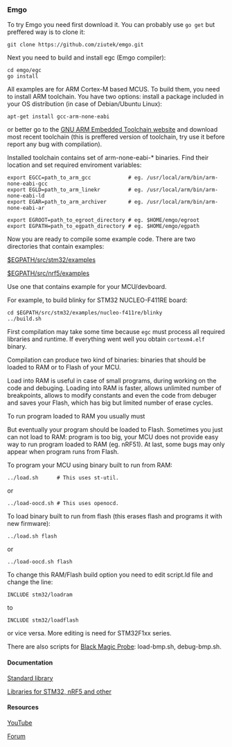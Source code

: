 ### Emgo

To try Emgo you need first download it. You can probably use `go get` but preffered way is to clone it:

	git clone https://github.com/ziutek/emgo.git

Next you need to build and install egc (Emgo compiler): 

    cd emgo/egc
    go install
  
All examples are for ARM Cortex-M based MCUS. To build them, you need to install ARM toolchain. You have two options: install a package included in your OS distribution (in case of Debian/Ubuntu Linux):

	apt-get install gcc-arm-none-eabi

or better go to the [GNU ARM Embedded Toolchain website](https://developer.arm.com/open-source/gnu-toolchain/gnu-rm) and download most recent toolchain (this is preffered version of toolchain, try use it before report any bug with compilation).

Installed toolchain contains set of arm-none-eabi-* binaries. Find their location and set required enviroment variables:

	export EGCC=path_to_arm_gcc            # eg. /usr/local/arm/bin/arm-none-eabi-gcc
	export EGLD=path_to_arm_linekr         # eg. /usr/local/arm/bin/arm-none-eabi-ld
	export EGAR=path_to_arm_archiver       # eg. /usr/local/arm/bin/arm-none-eabi-ar

	export EGROOT=path_to_egroot_directory # eg. $HOME/emgo/egroot
	export EGPATH=path_to_egpath_directory # eg. $HOME/emgo/egpath

Now you are ready to compile some example code. There are two directories that contain examples:

[$EGPATH/src/stm32/examples](https://github.com/ziutek/emgo/tree/master/egpath/src/stm32/examples)

[$EGPATH/src/nrf5/examples](https://github.com/ziutek/emgo/tree/master/egpath/src/nrf5/examples)

Use one that contains example for your MCU/devboard.

For example, to build blinky for STM32 NUCLEO-F411RE board:

	cd $EGPATH/src/stm32/examples/nucleo-f411re/blinky
    ../build.sh

First compilation may take some time because `egc` must process all required libraries and runtime. If everything went well you obtain `cortexm4.elf` binary.

Compilation can produce two kind of binaries: binaries that should be loaded to RAM or to Flash of your MCU.

Load into RAM is useful in case of small programs, during working on the code and debuging. Loading into RAM is faster, allows unlimited number of breakpoints, allows to modify constants and even the code from debuger and saves your Flash, which has big but limited number of erase cycles.

To run program loaded to RAM you usually must 

But eventually your program should be loaded to Flash. Sometimes you just can not load to RAM: program is too big, your MCU does not provide easy way to run program loaded to RAM (eg. nRF51). At last, some bugs may only appear when program runs from Flash.

To program your MCU using binary built to run from RAM:

	../load.sh      # This uses st-util.

or

	../load-oocd.sh # This uses openocd.

To load binary built to run from flash (this erases flash and programs it with new firmware):

	../load.sh flash

or

	../load-oocd.sh flash

To change this RAM/Flash build option you need to edit script.ld file and change the line:

	INCLUDE stm32/loadram

to

	INCLUDE stm32/loadflash

or vice versa. More editing is need for STM32F1xx series.

There are also scripts for [Black Magic Probe](https://github.com/blacksphere/blackmagic/wiki): load-bmp.sh, debug-bmp.sh.

#### Documentation

[Standard library](https://godoc.org/github.com/ziutek/emgo/egroot/src)

[Libraries for STM32, nRF5 and other](https://godoc.org/github.com/ziutek/emgo/egpath/src)

#### Resources

[YouTube](https://www.youtube.com/channel/UCAW4PLMDGO7_vY4sCG0jg6Q)

[Forum](https://groups.google.com/forum/#!forum/emgo)

